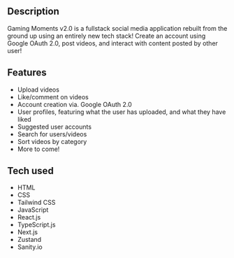 ## Description

Gaming Moments v2.0 is a fullstack social media application rebuilt from the ground up using an entirely new tech stack! Create an account using Google OAuth 2.0, post videos, and interact with content posted by other user!

## Features

- Upload videos
- Like/comment on videos
- Account creation via. Google OAuth 2.0
- User profiles, featuring what the user has uploaded, and what they have liked
- Suggested user accounts
- Search for users/videos
- Sort videos by category
- More to come!

## Tech used

- HTML
- CSS
- Tailwind CSS
- JavaScript
- React.js
- TypeScript.js
- Next.js
- Zustand
- Sanity.io
